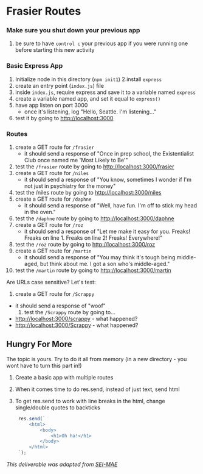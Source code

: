 # Frasier Routes

### Make sure you shut down your previous app

1. be sure to have `control c` your previous app if you were running one before starting this new activity

### Basic Express App

1. Initialize node in this directory (`npm init1`)
2.install `express`
5. create an entry point (`index.js`) file
6. inside `index.js`, require express and save it to a variable named `express`
7. create a variable named app, and set it equal to `express()`
8. have app listen on port 3000
   * once it's listening, log "Hello, Seattle.  I'm listening..."
9. test it by going to [http://localhost:3000](http://localhost:3000)

### Routes

1. create a GET route for `/frasier`
   * it should send a response of "Once in prep school, the Existentialist Club once named me 'Most Likely to Be'"
2. test the `/frasier` route by going to [http://localhost:3000/frasier](http://localhost:3000/frasier)
3. create a GET route for `/niles`
   * it should send a response of "You know, sometimes I wonder if I'm not just in psychiatry for the money"
4. test the /niles route by going to [http://localhost:3000/niles](http://localhost:3000/niles)
5. create a GET route for `/daphne`
   * it should send a response of "Well, have fun.  I'm off to stick my head in the oven."
6. test the `/daphne` route by going to [http://localhost:3000/daphne](http://localhost:3000/daphne)
7. create a GET route for `/roz`
   * it should send a response of "Let me make it easy for you.  Freaks! Freaks on line 1. Freaks on line 2! Freaks! Everywhere!"
8. test the `/roz` route by going to [http://localhost:3000/roz](http://localhost:3000/roz)
9. create a GET route for `/martin`
   * it should send a response of "You may think it's tough being middle-aged, but think about me.  I got a son who's middle-aged."
10. test the `/martin` route by going to [http://localhost:3000/martin](http://localhost:3000/martin)

Are URLs case sensitive? Let's test: 

1. create a GET route for `/Scrappy`
* it should send a response of "woof"
  1. test the `/Scrappy` route by going to...
* [http://localhost:3000/scrappy](http://localhost:3000/scrappy) - what happened?
* [http://localhost:3000/Scrappy](http://localhost:3000/Scrappy) - what happened?

## Hungry For More

The topic is yours. Try to do it all from memory (in a new directory - you wont have to turn this part in!)

1. Create a basic app with multiple routes
2. When it comes time to do res.send, instead of just text, send html
3. To get res.send to work with line breaks in the html, change single/double quotes to backticks

   ```javascript
    res.send(`
        <html>
            <body>
                <h1>Oh ha!</h1>
            </body>
        </html>
    `);
   ```


_This deliverable was adapted from_ [_SEI-MAE_](https://git.generalassemb.ly/Software-Engineering-Immersive-Remote/SEIR-MAE-INSTRUCTORS/blob/master/unit_2/w09d1/student_labs/morning.md)

